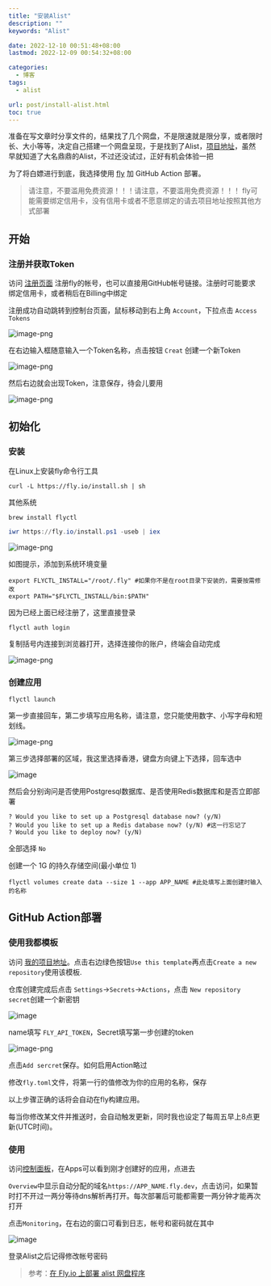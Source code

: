 ```yaml
---
title: "安装Alist"
description: ""
keywords: "Alist"

date: 2022-12-10 00:51:48+08:00
lastmod: 2022-12-09 00:54:32+08:00

categories:
  - 博客
tags:
  - alist

url: post/install-alist.html
toc: true
---
```


准备在写文章时分享文件的，结果找了几个网盘，不是限速就是限分享，或者限时长、大小等等，决定自己搭建一个网盘呈现，于是找到了Alist，[项目地址](https://github.com/alist-org/alist)，虽然早就知道了大名鼎鼎的Alist，不过还没试过，正好有机会体验一把

为了将白嫖进行到底，我选择使用 [fly](https://fly.io/) 加 GitHub Action 部署。

> 请注意，不要滥用免费资源！！！请注意，不要滥用免费资源！！！
> fly可能需要绑定信用卡，没有信用卡或者不愿意绑定的请去项目地址按照其他方式部署

## 开始

### 注册并获取Token

访问 [注册页面](https://fly.io/app/sign-in) 注册fly的帐号，也可以直接用GitHub帐号链接。注册时可能要求绑定信用卡，或者稍后在Billing中绑定

注册成功自动跳转到控制台页面，鼠标移动到右上角 `Account`，下拉点击 `Access Tokens`

![image-png](alist/getToken.png)

在右边输入框随意输入一个Token名称，点击按钮 `Creat` 创建一个新Token

![image-png](alist/creatToken.png)

然后右边就会出现Token，注意保存，待会儿要用

![image-png](./alist/token.png)

## 初始化

### 安装

在Linux上安装fly命令行工具

```Shell
curl -L https://fly.io/install.sh | sh
```

其他系统

```macOS
brew install flyctl
```

```Powershell
iwr https://fly.io/install.ps1 -useb | iex
```

![image-png](alist/installFly.png)

如图提示，添加到系统环境变量

```Shell
export FLYCTL_INSTALL="/root/.fly" #如果你不是在root目录下安装的，需要按需修改
export PATH="$FLYCTL_INSTALL/bin:$PATH"
```

因为已经上面已经注册了，这里直接登录

```Shell
flyctl auth login
```

复制括号内连接到浏览器打开，选择连接你的账户，终端会自动完成

![image-png](alist/signDone.png)

### 创建应用

```Shell
flyctl launch
```

第一步直接回车，第二步填写应用名称，请注意，您只能使用数字、小写字母和短划线。

![image-png](alist/addName.png)

第三步选择部署的区域，我这里选择香港，键盘方向键上下选择，回车选中

![image](alist/xg.png)

然后会分别询问是否使用Postgresql数据库、是否使用Redis数据库和是否立即部署

```Shell
? Would you like to set up a Postgresql database now? (y/N)
? Would you like to set up a Redis database now? (y/N) #这一行忘记了
? Would you like to deploy now? (y/N) 
````

全部选择 `No`

创建一个 1G 的持久存储空间(最小单位 1)

```Shell
flyctl volumes create data --size 1 --app APP_NAME #此处填写上面创建时输入的名称
```

## GitHub Action部署

### 使用我都模板

访问 [我的项目地址](https://github.com/callacat/fly-Alist)。点击右边绿色按钮`Use this template`再点击`Create a new repository`使用该模板.

仓库创建完成后点击 `Settings`->`Secrets`->`Actions`，点击 `New repository secret`创建一个新密钥

![image](alist/creatSecrets.png)

name填写 `FLY_API_TOKEN`，Secret填写第一步创建的token

![image-png](alist/secrets.png)

点击`Add sercret`保存。如何启用Action略过

修改`fly.toml`文件，将第一行的值修改为你的应用的名称，保存

以上步骤正确的话将会自动在fly构建应用。

每当你修改某文件并推送时，会自动触发更新，同时我也设定了每周五早上8点更新(UTC时间)。

### 使用

访问[控制面板](https://fly.io/dashboard/)，在Apps可以看到刚才创建好的应用，点进去

`Overview`中显示自动分配的域名`https://APP_NAME.fly.dev`，点击访问，如果暂时打不开过一两分等待dns解析再打开。每次部署后可能都需要一两分钟才能再次打开

点击`Monitoring`，在右边的窗口可看到日志，帐号和密码就在其中

![image](alist/mima.png)

登录Alist之后记得修改帐号密码

> 参考：[在 Fly.io 上部署 alist 网盘程序](https://cuojue.org/read/deploy-alist-in-flyio.html)